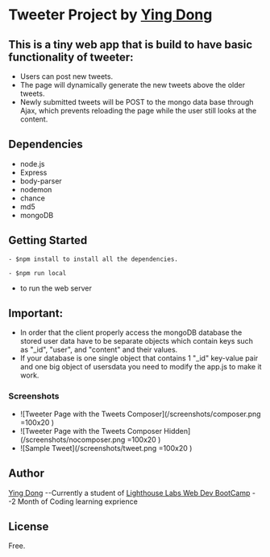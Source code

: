 
# Tweeter Project by [Ying Dong](https://github.com/dongyingname)

## This is a tiny web app that is build to have basic functionality of tweeter:
- Users can post new tweets.
- The page will dynamically generate the new tweets above the older tweets.
- Newly submitted tweets will be POST to the mongo data base through Ajax, which prevents reloading the page while the user still looks at the content.

## Dependencies
- node.js
- Express
- body-parser
- nodemon
- chance
- md5
- mongoDB
## Getting Started
```
- $npm install to install all the dependencies.
```
```
- $npm run local 
```

- to run the web server

## Important:
- In order that the client properly access the mongoDB database the stored user data have to be separate objects which contain keys such as "_id", "user", and "content" and their values.
- If your database is one single object that contains 1 "_id" key-value pair and one big object of usersdata you need to modify the app.js to make it work.

### Screenshots
- ![Tweeter Page with the Tweets Composer](/screenshots/composer.png =100x20 )
- ![Tweeter Page with the Tweets Composer Hidden](/screenshots/nocomposer.png =100x20 )
- ![Sample Tweet](/screenshots/tweet.png =100x20 )
## Author
[Ying Dong](https://github.com/dongyingname)
--Currently a student of [Lighthouse Labs Web Dev BootCamp](https://lighthouselabs.ca/web-bootcamp)
--2 Month of Coding learning exprience

## License
Free.